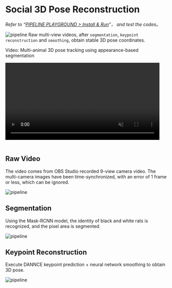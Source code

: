 # Social 3D Pose Reconstruction
*Refer to “[PIPELINE PLAYGROUND > Install & Run](../../安装示例流程代码/pipeline_playground_installation/)”， and test the codes。*

![pipeline](../../../assets/images/rat_social_pose_pipeline.jpg)
Raw multi-view videos, after `segmentation`, `keypoint reconstruction` and `smoothing`, obtain stable 3D pose coordinates.


<div class="video-item">
    <p class="video-legend">Video: Multi-animal 3D pose tracking using appearance-based segmentation</p>
    <video controls muted playsinline style="width: 480px;" data-src="../../../assets/hls_videos/VideoS3_3D_pose_24090417/playlist.m3u8"></video>
</div>

<br>

## Raw Video
The video comes from OBS Studio recorded 9-view camera video. The multi-camera images have been time-synchronized, with an error of 1 frame or less, which can be ignored.

![pipeline](../../../assets/images/rat_raw_video.jpg)

## Segmentation
Using the Mask-RCNN model, the identity of black and white rats is recognized, and the pixel area is segmented.

![pipeline](../../../assets/images/rat_mask_video.jpg)

## Keypoint Reconstruction
Execute DANNCE keypoint prediction + neural network smoothing to obtain 3D pose.

![pipeline](../../../assets/images/rat_pose_video.jpg)

<script src="../../../assets/js/hls.js" defer></script>
<script src="../../../assets/js/video-player.js" defer></script>
